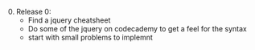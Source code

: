 0. Release 0: 
	* Find a jquery cheatsheet
	* Do some of the jquery on codecademy to get a feel for the syntax
	* start with small problems to implemnt